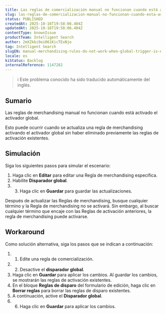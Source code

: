 ```yaml
---
title: Las reglas de comercialización manual no funcionan cuando está activado el Activador global.
slug: las-reglas-de-comercializacion-manual-no-funcionan-cuando-esta-activado-el-activador-global
status: PUBLISHED
createdAt: 2025-10-16T19:58:06.404Z
updatedAt: 2025-10-16T19:58:06.404Z
contentType: knownIssue
productTeam: Intelligent Search
author: 2mXZkbi0oi061KicTExNjo
tag: Intelligent Search
slugEN: manual-merchandising-rules-do-not-work-when-global-trigger-is-enabled
locale: es
kiStatus: Backlog
internalReference: 1147282
---
```


>ℹ️ Este problema conocido ha sido traducido automáticamente del inglés.

## Sumario


Las reglas de merchandising manual no funcionan cuando está activado el activador global.

Esto puede ocurrir cuando se actualiza una regla de merchandising activando el activador global sin haber eliminado previamente las reglas de activación existentes.

## Simulación


Siga los siguientes pasos para simular el escenario:

1. Haga clic en **Editar** para editar una Regla de merchandising específica.
2. Habilite **Disparador global**.
3. 3. Haga clic en **Guardar** para guardar las actualizaciones.

Después de actualizar las Reglas de merchandising, busque cualquier término y la Regla de merchandising no se activará. Sin embargo, al buscar cualquier término que encaje con las Reglas de activación anteriores, la regla de merchandising puede activarse.

## Workaround


Como solución alternativa, siga los pasos que se indican a continuación:

1. 1. Edite una regla de comercialización.
2. 2. Desactive el **disparador global**.
3. Haga clic en **Guardar** para aplicar los cambios. Al guardar los cambios, se mostrarán las reglas de activación existentes.
4. En el bloque **Reglas de disparo** del formulario de edición, haga clic en **Borrar reglas** para borrar las reglas de disparo existentes.
5. A continuación, active el **Disparador global**.
6. 6. Haga clic en **Guardar** para aplicar los cambios.

